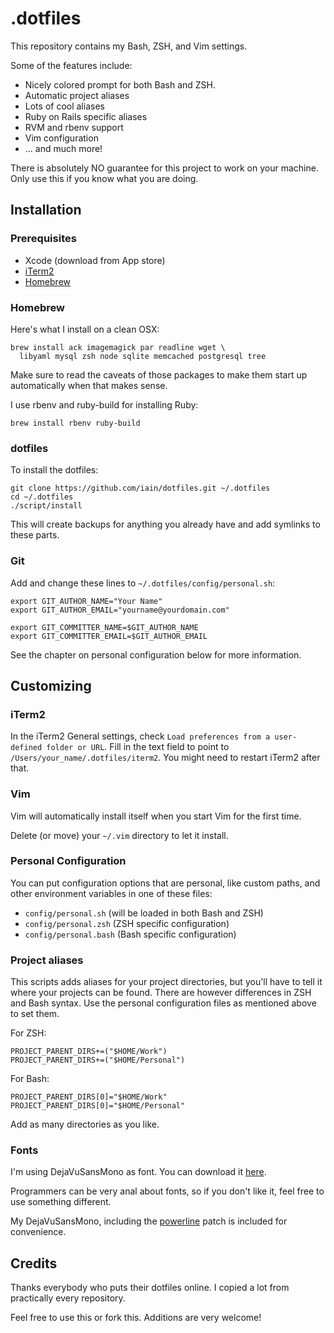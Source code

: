 # .dotfiles

This repository contains my Bash, ZSH, and Vim settings.

Some of the features include:

* Nicely colored prompt for both Bash and ZSH.
* Automatic project aliases
* Lots of cool aliases
* Ruby on Rails specific aliases
* RVM and rbenv support
* Vim configuration
* ... and much more!

There is absolutely NO guarantee for this project to work on your machine.
Only use this if you know what you are doing.

## Installation

### Prerequisites

* Xcode (download from App store)
* [iTerm2](http://www.iterm2.com/)
* [Homebrew](http://mxcl.github.io/homebrew/)

### Homebrew

Here's what I install on a clean OSX:

    brew install ack imagemagick par readline wget \
      libyaml mysql zsh node sqlite memcached postgresql tree

Make sure to read the caveats of those packages to make them start up
automatically when that makes sense.

I use rbenv and ruby-build for installing Ruby:

    brew install rbenv ruby-build

### dotfiles

To install the dotfiles:

    git clone https://github.com/iain/dotfiles.git ~/.dotfiles
    cd ~/.dotfiles
    ./script/install

This will create backups for anything you already have and add symlinks to
these parts.

### Git

Add and change these lines to `~/.dotfiles/config/personal.sh`:

    export GIT_AUTHOR_NAME="Your Name"
    export GIT_AUTHOR_EMAIL="yourname@yourdomain.com"

    export GIT_COMMITTER_NAME=$GIT_AUTHOR_NAME
    export GIT_COMMITTER_EMAIL=$GIT_AUTHOR_EMAIL

See the chapter on personal configuration below for more information.

## Customizing

### iTerm2

In the iTerm2 General settings, check `Load preferences from a user-defined
folder or URL`. Fill in the text field to point to
`/Users/your_name/.dotfiles/iterm2`. You might need to restart iTerm2 after
that.

### Vim

Vim will automatically install itself when you start Vim for the first time.

Delete (or move) your `~/.vim` directory to let it install.

### Personal Configuration

You can put configuration options that are personal, like custom paths, and
other environment variables in one of these files:

* `config/personal.sh` (will be loaded in both Bash and ZSH)
* `config/personal.zsh` (ZSH specific configuration)
* `config/personal.bash` (Bash specific configuration)

### Project aliases

This scripts adds aliases for your project directories, but you'll have to tell
it where your projects can be found. There are however differences in ZSH and
Bash syntax. Use the personal configuration files as mentioned above to set
them.

For ZSH:

    PROJECT_PARENT_DIRS+=("$HOME/Work")
    PROJECT_PARENT_DIRS+=("$HOME/Personal")

For Bash:

    PROJECT_PARENT_DIRS[0]="$HOME/Work"
    PROJECT_PARENT_DIRS[0]="$HOME/Personal"

Add as many directories as you like.

### Fonts

I'm using DejaVuSansMono as font. You can download it [here](http://dejavu-fonts.org/wiki/Download).

Programmers can be very anal about fonts, so if you don't like it, feel free to use something
different.

My DejaVuSansMono, including the [powerline](https://github.com/Lokaltog/vim-powerline)
patch is included for convenience.

## Credits

Thanks everybody who puts their dotfiles online. I copied a lot from
practically every repository.

Feel free to use this or fork this. Additions are very welcome!

